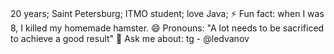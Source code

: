 ### 
20 years;
Saint Petersburg;
ITMO student;
love Java;
⚡ Fun fact: when I was 8, I killed my homemade hamster.
😄 Pronouns: "A lot needs to be sacrificed to achieve a good result"
 💬 Ask me about: tg - @ledvanov

<!--
**VadimLedvanov/VadimLedvanov** is a ✨ _special_ ✨ repository because its `README.md` (this file) appears on your GitHub profile.

Here are some ideas to get you started:

- 🔭 I’m currently working on ...
- 🌱 I’m currently learning ...
- 👯 I’m looking to collaborate on ...
- 🤔 I’m looking for help with ...
- 💬 Ask me about ...
- 📫 How to reach me: ...
- 😄 Pronouns: ...
- ⚡ Fun fact: ...
-->
